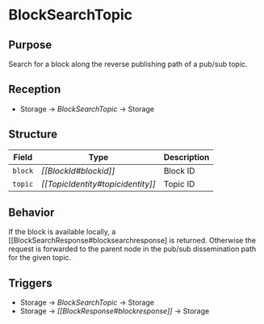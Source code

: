 # BlockSearchTopic

## Purpose

<!-- --8<-- [start:purpose] -->
Search for a block along the reverse publishing path of a pub/sub topic.
<!-- --8<-- [end:purpose] -->

## Reception

<!-- --8<-- [start:reception] -->
- Storage $\to$ *BlockSearchTopic* $\to$ Storage
<!-- --8<-- [end:reception] -->

## Structure

| Field   | Type                              | Description |
|---------|-----------------------------------|-------------|
| `block` | *[[BlockId#blockid]]*             | Block ID    |
| `topic` | *[[TopicIdentity#topicidentity]]* | Topic ID    |

## Behavior

If the block is available locally, a [[BlockSearchResponse#blocksearchresponse] is returned.
Otherwise the request is forwarded to the parent node in the pub/sub dissemination path for the given topic.

## Triggers

<!-- --8<-- [start:triggers] -->
- Storage $\to$ *BlockSearchTopic* $\to$ Storage
- Storage $\to$ *[[BlockResponse#blockresponse]]* $\to$ Storage
<!-- --8<-- [end:triggers] -->
